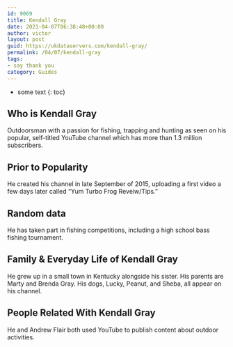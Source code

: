 ```yaml
---
id: 9069
title: Kendall Gray
date: 2021-04-07T06:38:48+00:00
author: victor
layout: post
guid: https://ukdataservers.com/kendall-gray/
permalink: /04/07/kendall-gray
tags:
- say thank you
category: Guides
---
```


* some text
{: toc}


## Who is Kendall Gray



Outdoorsman with a passion for fishing, trapping and hunting as seen on his popular, self-titled YouTube channel which has more than 1.3 million subscribers. 

                
                
                
## Prior to Popularity



He created his channel in late September of 2015, uploading a first video a few days later called &#8220;Yum Turbo Frog Reveiw/Tips.&#8221; 

                
                
                
## Random data



He has taken part in fishing competitions, including a high school bass fishing tournament. 

                
                
                
## Family & Everyday Life of Kendall Gray



He grew up in a small town in Kentucky alongside his sister. His parents are Marty and Brenda Gray. His dogs, Lucky, Peanut, and Sheba, all appear on his channel.

                
                
                
## People Related With Kendall Gray



He and Andrew Flair both used YouTube to publish content about outdoor activities. 

                
              
            
          
          
          
